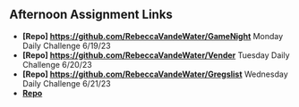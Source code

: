 ## Afternoon Assignment Links

* **[Repo] https://github.com/RebeccaVandeWater/GameNight** Monday Daily Challenge 6/19/23
* **[Repo] https://github.com/RebeccaVandeWater/Vender** Tuesday Daily Challenge 6/20/23
* **[Repo] https://github.com/RebeccaVandeWater/Gregslist** Wednesday Daily Challenge 6/21/23
* **[Repo](https://github.com/RebeccaVandeWater/<ASSIGNMENT_REPO>)**
